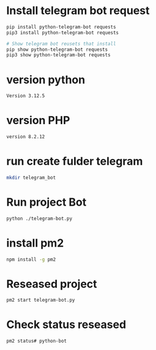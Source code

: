 # Install telegram bot request

```bash
pip install python-telegram-bot requests
pip3 install python-telegram-bot requests

# Show telegram bot reusets that install
pip show python-telegram-bot requests
pip3 show python-telegram-bot requests

```
# version python 
``` bash
Version 3.12.5
```

# version PHP
``` bash
version 8.2.12
```

# run create fulder telegram 

``` bash 
mkdir telegram_bot
```

# Run project Bot
``` bash
python ./telegram-bot.py
```

# install pm2
``` bash 
npm install -g pm2
```

# Reseased project 
``` bash
pm2 start telegram-bot.py
```

# Check status reseased
``` bash
pm2 status# python-bot
